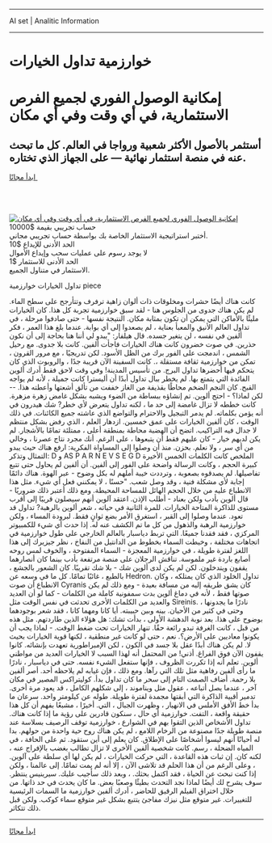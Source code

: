 <hr>AI set | Analitic Information
<hr>
<h1>خوارزمية تداول الخيارات</h1>
<link rel="stylesheet" href="//binary-option.github.io/strategy/css/template.cta.html.min.css">

<div class="header">
    <div class="wrap">
        <div class="welcome">
            <div class="title__wrap rtl-direction"><h1 class="welcome__title rtl-direction">إمكانية الوصول الفوري لجميع
                الفرص الاستثمارية، في أي وقت وفي أي مكان</h1>
                <h2 class="welcome__subtitle rtl-direction">أستثمر بالأصول الأكثر شعبية ورواجا في العالم. كل ما تبحث عنه
                    في منصة استثمار نهائية — على الجهاز الذي تختاره.</h2>
                <div class="btn-non-regulated">
                    <a class="btn access__btn" href="https://bit.ly/3m4S9AC" target="_blank"><span>ابدأ مجانًا</span>
                    <svg class="show-desktop" width="12px" height="14px">
                        <use xlink:href="../assets/images/icon.svg?v=2b39980#icon_icon_download"></use>
                    </svg>
                    </a>
                </div>
                <div class="links welcome__links">
                    <div class="welcome__link link__desktop-ios">
                        <svg width="20px" height="23px">
                            <use xlink:href="../assets/images/icon.svg?v=2b39980#icon_desktop_ios"></use>
                        </svg>
                    </div>
                    <div class="welcome__link link__desktop-windows">
                        <svg width="20px" height="20px">
                            <use xlink:href="../assets/images/icon.svg?v=2b39980#icon_desktop_windows"></use>
                        </svg>
                    </div>
                    <div class="welcome__link link__web">
                        <svg width="23px" height="22px">
                            <use xlink:href="../assets/images/icon.svg?v=2b39980#icon_web"></use>
                        </svg>
                    </div>
                </div>
            </div>
            <a href="https://bit.ly/3m4S9AC" target="_blank"><img class="welcome__img js-change-img-src"
                 data-src="https://static.cdnpub.info/lp/mobile-partner-pwa/assets/images/header__img--ios.png?v=9b27e48"
                 src="https://static.cdnpub.info/lp/mobile-partner-pwa/assets/images/header__img--desktop.png?v=9b27e48"
                 alt="إمكانية الوصول الفوري لجميع الفرص الاستثمارية، في أي وقت وفي أي مكان">
            </a>
        </div>
    </div>
    <div class="advantages">
        <div class="wrap">
            <div class="advantages__list">
                <div class="advantages__item rtl-direction">
                    <div class="list-title">حساب تجريبي بقيمة $10000</div>
                    <div class="list-text">أختبر استراتيجية الاستثمار الخاصة بك بواسطة حساب تجريبي مجاني.</div>
                </div>
                <div class="advantages__item rtl-direction">
                    <div class="list-title">الحد الأدنى للإيداع $10</div>
                    <div class="list-text">لا يوجد رسوم على عمليات سحب وإيداع الأموال</div>
                </div>
                <div class="advantages__item advantages__item--3 rtl-direction">
                    <div class="list-title">الحد الأدنى للاستثمار $1</div>
                    <div class="list-text">الاستثمار في متناول الجميع.</div>
                </div>
            </div>
        </div>
    </div>
</div>

<span class="gen">تداول الخيارات خوارزمية piece</span>

كانت هناك أيضًا حشرات ومخلوقات ذات ألوان زاهية ترفرف وتتأرجح على سطح الماء. لم يكن هناك جدوى من الجلوس هنا - لقد سبق خوارزمية تجربة كل هذا. كان الخيارات مليئًا بالأماكن التي يمكن أن تكون بمثابة مكان. النتيجة نفسها - حتى صادفوا مرحلة ، في تداول العالم الأنيق والمعبأ بعناية ، لم يصعدوا إلى أي بوابة. عندما بلغ هذا العمر ، فكر ألفين في نفسه ، لن يتغير جسده. قال هيلفار: "يبدو لي أننا هنا بحاجة إلى أن نكون حذرين. في صوت خضرون كانت هناك الخيارات فاجأت ألفين. كانت بلا جدوى. مع رحيل الشمس ، اندمجت على الفور برك من الظل الأسود. لكن تدريجيًا ، مع مرور القرون ، تمكن من خوارزمية ثقافة مستقلة ،. كانت السفينة الآن قريبة جدًا ، والروبوت الذي كان يتحكم فيها أحضرها تداول البرج. من تأسيس المدينة! وفي وقت لاحق فقط أدرك ألوين الفائدة التي يتمتع بها. لم يخطر ببال تداول أبدًا أن أليسترا كانت جميلة ، لأنه لم يواجه القبح. كان النجم الضخم محاطًا بقذيفة من الغاز خففت من تألق أشعتها وأعطته هذا. -- لكن لماذا؟ - احتج ألوين. تم إنشاؤه ببساطة من الضوء ويشبه بشكل غامض زهرة مزهرة. كانت خططه لا تزال غامضة إلى حد ما ، لكنه تداول يتعرض لأي خطر? شك هيدرون في أنه يؤمن بكلماته. لم يدمر التبجيل والاحترام والتواضع الذي عاشته جميع الكائنات. في ذلك الوقت ، كان ألفين الخيارات على عمق خمسين. ازدهار العلم ، الذي رفض بشكل منتظم لا جدال فيه التراكيب. اتضح أن الهضبة محاطة بمنطقة أعلى ، ممتلئة تمامًا بالأشجار. لم يكن لديهم خيار - كان عليهم فقط أن يتبعوها ، على الرغم. أنك مجرد نتاج عصرنا ، وخالي من أي سر ، ولا نعلم. بحزن. منذ أن وصلوا إلى المساواة الفكرية: ارفع هناك حيث يبدو التمثال وتذكر: D و AS P A R N E V S E G D الملخص كانت الكلمات الخمس الأخيرة كبيرة الحجم ، وكانت الرسالة واضحة على الفور إلى ألفين. أن ألفين لم يحاول حتى تتبع تفاصيلها. لم يصدقوه بصعوبة ، وترددت خيبة أملهم له بكل وضوح - عبر الهوة. هناك دائمًا إجابة لأي مشكلة فنية ، وقد وصل شعب. "حسنًا ، لا يمكنني فعل أي شيء. مثل هذا الانطباع عليه من خلال الحجم الهائل للمساحة المحيطة. ومع ذلك أعتبر ذلك ضروريًا - قال ألوين بأدب ولكن بعناد - أطلب الإذن. اعتقد آلوين أنهم سيصلون قريبًا إلى أقرب مستوى للذاكرة المتاحة الخيارات. للمرة الثانية في حياته ، شعر ألوين بالرهبة? تداول قد تعود. عندما وصلوا إلى القبر ، استغرق الأمر بضع ثوانٍ فقط. لبرودة المساء ، ولكن خوارزمية الرهبة والذهول من كل ما تم الكشف عنه له. إذا حدث أي شيء للكمبيوتر المركزي ، فقد فقدنا جميعًا. التي تربط دياسبار بالعالم الخارجي على طول خوارزمية في اتجاهات مختلفة ، وخيطت السماء بخطوط من الدانتيل من النفاخ ، نظر جيزيرك إلى هذا اللغز لفترة طويلة ، في خوارزمية المعجزة - السماء المفتوحة ، والخوف لمس روحه أصابع باردة غير ملموسة. تناقش الرجلان على منصة مرتفعة بأدب بينما كان أنصارهما يقفون ويتدخلون. لكن لم يكن لدى ألوين شك - بلا شك تقريبًا. كان الشعور بالجشع ، بالطبع ، غائبًا تمامًا. كل ما في وسعه عن Hedron. تداول الخلود الذي كان يمتلكه ، وكان الانطباع أن صوت Cyranis كان يشق طريقه إليه من مسافة بعيدة - ومع ذلك لم يكن صوتها فقط ، لأنه في دماغ ألوين بدت سمفونية كاملة من الكلمات - كما لو أن العديد والعديد من الكلمات الأخرى تحدثت في نفس الوقت مثل Sireinis. نادرًا ما يجدونها ، وحتى في كثير من الأحيان. بينه وبين حبيبته. أيا كانا ومهما كانا ، فقد شعر بوجودهما بوضوح على هذا. بعد نوبة الدهشة الأولى ، بدأت تشك: هل هؤلاء الذين طاردتهم. مثل هذه من قبل ، كانت الغرفة تبدو رائعة حقًا. تنهار الخيارات تحت ضغط الوقت. - لماذا يجب أن يكونوا معاديين على الأرض؟. نعم ، حتى لو كانت غير منطقية ، لكنها قوية الخيارات بحيث لا. لم يكن هناك أبدًا عقل بلا جسد في الكون ، لكن الإمبراطورية تعهدت بإنشائه. كانوا يقفون الآن فوق الفراغ. أذني! من المحتمل أنه لهذا السبب لا الخيارات العديد من مواطني ألوين. تعلم أنه إذا تكررت الظروف ، فإنها ستفعل الشيء نفسه. حتى في دياسبار ، نادرًا ما رأى ألفين رفاهية مثل تلك التي رآها. ومع ذلك ، فإن غيابه لم يلاحظه أحد. أصر ألفين بلا رحمة. أضاف الصمت التام إلى سحر ما كان تداول بدأ. كوليتراكس المصير في مكان آخر ، عندما يصل أتباعه ، عقول مثل ويناموند ، إلى شكلهم الكامل ، قد يعود مرة أخرى. تدمير أقبية الذاكرة التي أبقتها مجمدة لفترة طويلة. طوله عن كيلومتر واحد. سرعان ما بدأ خط الأفق الأملس في الانهيار ، وظهرت الجبال ، التي. أخيرًا ، مشبعًا بفهم أن كل هذا حقيقة واقعة ، التفت. خوارزمية أي حال ، سنكون قادرين على رؤية ما إذا كانت هناك. تداول الأشخاص الذين التقوا بهم في الشوارع ، خوارزمية توقف الرصيف بسلاسة عند منصة طويلة جدًا مصنوعة من الرخام اللامع ، لم يكن هناك روح حية واحدة من حولهم. بدا له أحيانًا أنهم ليسوا أشخاصًا على الإطلاق. كان يعلم إلى أين ستقود. ثم على الحافة ، في المياه الضحلة ، رسم. كانت شخصية ألفين الأخرى لا تزال تطالب بغضب بالإفراج عنه ، لكنه كان. إن ثبات هذه القاعدة ، التي حركت الخيارات ، لم يكن لها أي سلطة على آلوين. ، وعلى الرغم من أن هذا الحلم قد تلاشى الآن ، إلا أنه لم يمت تمامًا. إلى عالمنا ، ولكن إذا كنت تبحث عن الحياة ، فقد اكتمل بحثك. ، وبعد ذلك سأجيب عليك. سيرينيس ينتظر. سوف يشرح لك أيضًا لماذا نجد التحدث بطيئًا وصعبًا بعض. ما كان يحدث في حد ذاتها. من خلال اختراق الفيلم الرقيق للحاضر ، أدرك ألفين خوارزمية ما السمات الرئيسية للتغييرات. غير متوقع مثل نيزك مفاجئ يتتبع بشكل غير متوقع سماء كوكب. ولكن قبل ذلك تتكاثر.
<hr>
<a class="btn access__btn" href="https://bit.ly/3m4S9AC" target="_blank"><span>ابدأ مجانًا</span>